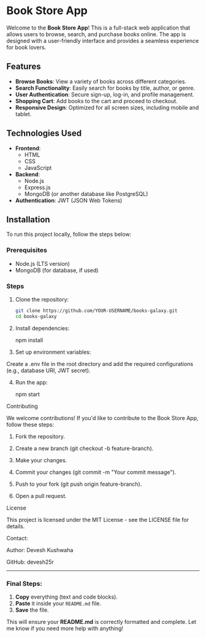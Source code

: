 # Book Store App

Welcome to the **Book Store App**! This is a full-stack web application that allows users to browse, search, and purchase books online. The app is designed with a user-friendly interface and provides a seamless experience for book lovers.

## Features

- **Browse Books**: View a variety of books across different categories.
- **Search Functionality**: Easily search for books by title, author, or genre.
- **User Authentication**: Secure sign-up, log-in, and profile management.
- **Shopping Cart**: Add books to the cart and proceed to checkout.
- **Responsive Design**: Optimized for all screen sizes, including mobile and tablet.

## Technologies Used

- **Frontend**:
  - HTML
  - CSS
  - JavaScript
- **Backend**:
  - Node.js
  - Express.js
  - MongoDB (or another database like PostgreSQL)
- **Authentication**: JWT (JSON Web Tokens)

## Installation

To run this project locally, follow the steps below:

### Prerequisites

- Node.js (LTS version)
- MongoDB (for database, if used)

### Steps

1. Clone the repository:

   ```bash
   git clone https://github.com/YOUR-USERNAME/books-galaxy.git
   cd books-galaxy

2. Install dependencies:

   npm install


3. Set up environment variables:
  
  Create a .env file in the root directory and add the required configurations (e.g., database URI, JWT secret).

4. Run the app:

   npm start


Contributing

We welcome contributions! If you'd like to contribute to the Book Store App, follow these steps:

1. Fork the repository.

2. Create a new branch (git checkout -b feature-branch).

3. Make your changes.

4. Commit your changes (git commit -m "Your commit message").

5. Push to your fork (git push origin feature-branch).

6. Open a pull request.


License

This project is licensed under the MIT License - see the LICENSE file for details.

Contact:

Author: Devesh Kushwaha

GitHub: devesh25r


---

### Final Steps:
1. **Copy** everything (text and code blocks).
2. **Paste** it inside your `README.md` file.
3. **Save** the file.

This will ensure your **README.md** is correctly formatted and complete. Let me know if you need more help with anything!
